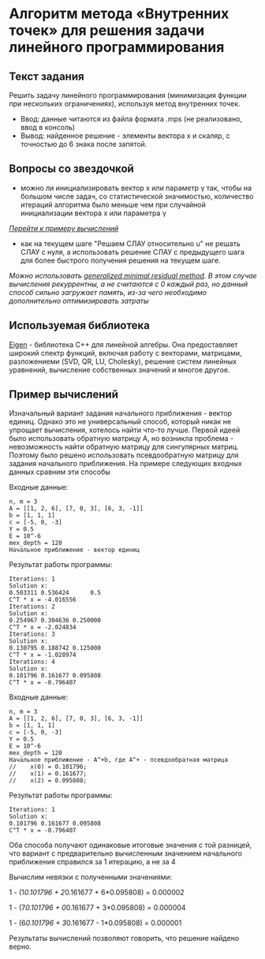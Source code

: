 # Алгоритм метода «Внутренних точек» для решения задачи линейного программирования
## Текст задания

Решить задачу линейного программирования (минимизация функции при нескольких ограничениях), используя метод внутренних точек. 

- Ввод: данные читаются из файла формата .mps (не реализовано, ввод в консоль)
- Вывод: найденное решение - элементы вектора x и скаляр, с точностью до 6 знака после запятой.
## Вопросы со звездочкой

- можно ли инициализировать вектор x или параметр γ так, чтобы на большом числе задач, со
статистической значимостью, количество итераций алгоритма было меньше чем при случайной
инициализации вектора x или параметра γ

_[Перейти к примеру вычислений](#title1)_

- как на текущем шаге "Решаем СЛАУ относительно u" не решать СЛАУ с нуля, а использовать решение
СЛАУ с предыдущего шага для более быстрого получения решения на текущем шаге.

_Можно использовать [generalized minimal residual method](https://github.com/CristianCosci/GMRES?tab=readme-ov-file). В этом случае вычисления рекуррентны, а не считаются с 0 каждый раз, но данный способ сильно загружает память, из-за чего необходимо дополнительно оптимизировать затраты_

## Используемая библиотека

[Eigen](https://eigen.tuxfamily.org/index.php?title=Main_Page) - библиотека C++ для линейной алгебры. Она предоставляет широкий спектр функций, включая работу с векторами, матрицами, разложениеми (SVD, QR, LU, Cholesky),  решение систем линейных уравнений, вычисление собственных значений и многое другое. 

## <a id="title1">Пример вычислений</a>

Изначальный вариант задания начального приближения - вектор единиц. Однако это не универсальный способ, который никак не упрощает вычисления, хотелось найти что-то лучше. Первой идеей было использовать обратную матрицу А, но возникла проблема - невозможность найти обратную матрицу для сингулярных матриц. Поэтому было решено использовать псевдообратную матрицу для задания начального приближения. На примере следующих входных данных сравним эти способы

Входные данные:
```
n, m = 3
A = [[1, 2, 6], [7, 0, 3], [6, 3, -1]]
b = [1, 1, 1]
c = [-5, 0, -3]
Y = 0.5
E = 10^-6
mex_depth = 120
Начальное приближение - вектор единиц
```
Результат работы программы:
```
Iterations: 1
Solution x:
0.503311 0.536424      0.5
C^T * x = -4.016556
Iterations: 2
Solution x:
0.254967 0.304636 0.250000
C^T * x = -2.024834
Iterations: 3
Solution x:
0.130795 0.188742 0.125000
C^T * x = -1.028974
Iterations: 4
Solution x:
0.101796 0.161677 0.095808
C^T * x = -0.796407
```
Входные данные:
```
n, m = 3
A = [[1, 2, 6], [7, 0, 3], [6, 3, -1]]
b = [1, 1, 1]
c = [-5, 0, -3]
Y = 0.5
E = 10^-6
mex_depth = 120
Начальное приближение - A^+b, где A^+ - псевдообратная матрица
//    x(0) = 0.101796;
//    x(1) = 0.161677;
//    x(2) = 0.095808;
```
Результат работы программы:
```
Iterations: 1
Solution x:
0.101796 0.161677 0.095808
C^T * x = -0.796407
```
Оба способа получают одинаковые итоговые значения с той разницей, что вариант с предварительно вычисленным значением начального приближения справился за 1 итерацию, а не за 4

Вычислим невязки с полученными значениями:


1 - (1*0.101796 + 2*0.161677 + 6*0.095808) = 0.000002


1 - (7*0.101796 + 0*0.161677 + 3*0.095808) = 0.000004


1 - (6*0.101796 + 3*0.161677 - 1*0.095808) = 0.000001


Результаты вычислений позволяют говорить, что решение найдено верно. 

